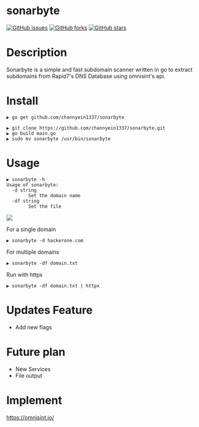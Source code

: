 # sonarbyte
[![GitHub issues](https://img.shields.io/github/issues/channyein1337/sonarbyte)](https://github.com/channyein1337/sonarbyte/issues)
[![GitHub forks](https://img.shields.io/github/forks/channyein1337/sonarbyte)](https://github.com/channyein1337/sonarbyte/network)
[![GitHub stars](https://img.shields.io/github/stars/channyein1337/sonarbyte)](https://github.com/channyein1337/sonarbyte/stargazers)

# Description
Sonarbyte is a simple and fast subdomain scanner written in go to extract subdomains from Rapid7's DNS Database using omnisint's api.

# Install
```
▶ go get github.com/channyein1337/sonarbyte
```
```
▶ git clone https://github.com/channyein1337/sonarbyte.git
▶ go build main.go
▶ sudo mv sonarbyte /usr/bin/sonarbyte
```
# Usage
```
▶ sonarbyte -h
Usage of sonarbyte:
  -d string
        Set the domain name
  -df string
        Set the file
```
![](https://raw.githubusercontent.com/channyein1337/sonarbyte/main/image/sonarbyte.png)

For a single domain
```
▶ sonarbyte -d hackerone.com 
```
For multiple domains
```
▶ sonarbyte -df domain.txt
```
Run with httpx
```
▶ sonarbyte -df domain.txt | httpx
```

# Updates Feature
- Add new flags

# Future plan
- New Services
- File output

# Implement

https://omnisint.io/
